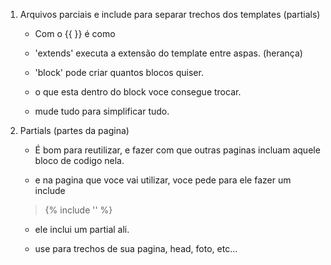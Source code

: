 1. Arquivos parciais e include para separar trechos dos templates (partials)

    - Com o {{  }} é como 

    - 'extends' executa a extensão do template entre aspas. (herança)

    - 'block' pode criar quantos blocos quiser.

    - o que esta dentro do block voce consegue trocar.

    - mude tudo para simplificar tudo.

2. Partials (partes da pagina)

    - É bom para reutilizar, e fazer com que outras paginas incluam aquele bloco de codigo nela.

    - e na pagina que voce vai utilizar, voce pede para ele fazer um include

    > {% include '' %}

    - ele inclui um partial ali.

    - use para trechos de sua pagina, head, foto, etc...